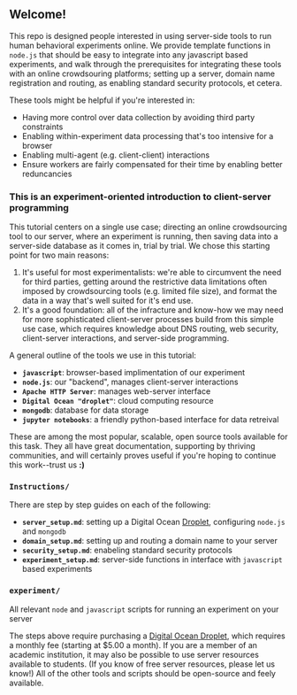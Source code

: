 ## Welcome! 

This repo is designed people interested in using server-side tools to run human behavioral experiments online. We provide template functions in `node.js` that should be easy to integrate into any javascript based experiments, and walk through the prerequisites for integrating these tools with an online crowdsouring platforms; setting up a server, domain name registration and routing, as enabling standard security protocols, et cetera.  

These tools might be helpful if you're interested in:  

- Having more control over data collection by avoiding third party constraints 
- Enabling within-experiment data processing that's too intensive for a browser
- Enabling multi-agent (e.g. client-client) interactions 
- Ensure workers are fairly compensated for their time by enabling better reduncancies

### This is an experiment-oriented introduction to client-server programming

This tutorial centers on a single use case; directing an online crowdsourcing tool to our server, where an experiment is running, then saving data into a server-side database as it comes in, trial by trial. We chose this starting point for two main reasons:

1. It's useful for most experimentalists: we're able to circumvent the need for third parties, getting around the restrictive data limitations often imposed by crowdsourcing tools (e.g. limited file size), and format the data in a way that's well suited for it's end use. 
2. It's a good foundation: all of the infracture and know-how we may need for more sophisticated client-server processes build from this simple use case, which requires knowledge about DNS routing, web security, client-server interactions, and server-side programming. 

A general outline of the tools we use in this tutorial: 

- **`javascript`**: browser-based implimentation of our experiment
- **`node.js`**: our "backend", manages client-server interactions 
- **`Apache HTTP Server`**: manages web-server interface
- **`Digital Ocean "droplet"`**: cloud computing resource 
- **`mongodb`**: database for data storage
- **`jupyter notebooks`**: a friendly python-based interface for data retreival 

These are among the most popular, scalable, open source tools available for this task. They all have great documentation, supporting by thriving communities, and will certainly proves useful if you're hoping to continue this work--trust us **:)** 

### `Instructions/`

There are step by step guides on each of the following: 

- **`server_setup.md`**: setting up a Digital Ocean [Droplet](https://www.digitalocean.com/docs/droplets/), configuring `node.js` and `mongodb`
- **`domain_setup.md`**: setting up and routing a domain name to your server
- **`security_setup.md`**: enabeling standard security protocols 
- **`experiment_setup.md`**: server-side functions in interface with `javascript` based experiments

### `experiment/`

All relevant `node` and `javascript` scripts for running an experiment on your server


The steps above require purchasing a [Digital Ocean Droplet](https://www.digitalocean.com/products/linux-distribution/ubuntu/), which requires a monthly fee (starting at $5.00 a month). If you are a member of an academic institution, it may also be possible to use server resources available to students. (If you know of free server resources, please let us know!) All of the other tools and scripts should be open-source and feely available. 
